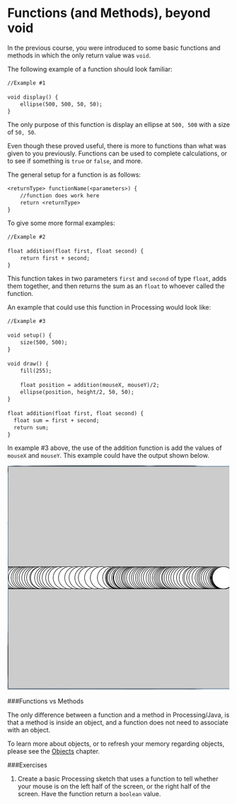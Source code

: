 # Functions (and Methods), beyond void

In the previous course, you were introduced to some basic functions and methods in which the only return value was ``void``.

The following example of a function should look familiar:
```processing
//Example #1

void display() {
    ellipse(500, 500, 50, 50);
}
```

The only purpose of this function is display an ellipse at `500, 500` with a size of `50, 50`.

Even though these proved useful, there is more to functions than what was given to you previously.  Functions can be used to complete calculations, or to see if something is `true` or `false`, and more.

The general setup for a function is as follows:

```processing
<returnType> functionName(<parameters>) {
    //function does work here
    return <returnType>
}
```

To give some more formal examples:

```processing
//Example #2

float addition(float first, float second) {
    return first + second;
}
```

This function takes in two parameters `first` and `second` of type `float`, adds them together, and then returns the sum as an `float` to whoever called the function.

An example that could use this function in Processing would look like:

```processing
//Example #3

void setup() {
    size(500, 500);
}
    
void draw() {
    fill(255);
    
    float position = addition(mouseX, mouseY)/2;
    ellipse(position, height/2, 50, 50);
}

float addition(float first, float second) {
  float sum = first + second;
  return sum;
}
```
In example #3 above, the use of the addition function is add the values of `mouseX` and `mouseY`.  This example could have the output shown below.

![Alt text](./img/functions_additions_example.jpg "Example 3 - sample output")



###Functions vs Methods

The only difference between a function and a method in Processing/Java, is that a method is inside an object, and a function does not need to associate with an object.

To learn more about objects, or to refresh your memory regarding objects, please see the [Objects](./objects.md) chapter.

###Exercises
1. Create a basic Processing sketch that uses a function to tell whether your mouse is on the left half of the screen, or the right half of the screen.  Have the function return a `boolean` value.